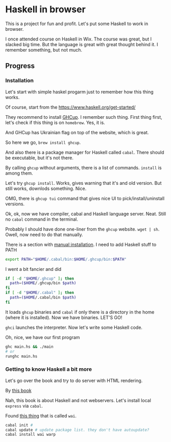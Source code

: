 # Haskell in browser

This is a project for fun and profit. Let's put some Haskell to work in browser.

I once attended course on Haskell in Wix. The course was great, but I slacked big time.
But the language is great with great thought behind it. I remember something, but not much.

## Progress

### Installation

Let's start with simple haskel progarm just to remember how this thing works.

Of course, start from the https://www.haskell.org/get-started/

They recommend to install [GHCup](https://www.haskell.org/ghcup/). I remember such thing.
First thing first, let's check if this thing is on `homebrew`. Yes, it is.

And GHCup has Ukrainian flag on top of the website, which is great.

So here we go, `brew install ghcup`.

And also there is a package manager for Haskell called `cabal`. There should be executable, but it's not there.

By calling `ghcup` without arguments, there is a list of commands. `install` is among them.

Let's try `ghcup install`. Works, gives warning that it's and old version. But still works, downlods something. Nice.

OMG, there is `ghcup tui` command that gives nice UI to pick/install/uninstall versions.

Ok, ok, now we have compiler, cabal and Haskell language server. Neat. Still no `cabal` command in the terminal.

Probably I should have done one-liner from the `ghcup` website. `wget | sh`. Owell, now need to do that manually.

There is a section with [manual installation](https://www.haskell.org/ghcup/install/#manual-installation).
I need to add Haskell stuff to PATH

```sh
export PATH="$HOME/.cabal/bin:$HOME/.ghcup/bin:$PATH"
```

I went a bit fancier and did

```sh
if [ -d "$HOME/.ghcup" ]; then
  path=($HOME/.ghcup/bin $path)
fi
if [ -d "$HOME/.cabal" ]; then
  path=($HOME/.cabal/bin $path)
fi
```

It loads `ghcup` binaries and `cabal` if only there is a directory in the home (where it is installed).
Now we have binaries. LET'S GO!

`ghci` launches the interpreter. Now let's write some Haskell code.

Oh, nice, we have our first program

```sh
ghc main.hs && ./main
# or
runghc main.hs
```

### Getting to know Haskell a bit more

Let's go over the book and try to do server with HTML rendering.

By [this book](https://learn-haskell.blog/03-html/01-html_content.html)

Nah, this book is about Haskell and not webservers. Let's install local `express` via `cabal`.

Found [this thing](https://hackage.haskell.org/package/wai) that is called `wai`.

```sh
cabal init #
cabal update # update package list. they don't have autoupdate?
cabal install wai warp
```
